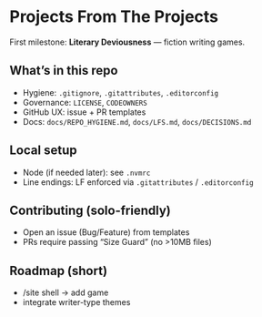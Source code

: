 # Projects From The Projects
First milestone: **Literary Deviousness** — fiction writing games.

## What’s in this repo
- Hygiene: `.gitignore`, `.gitattributes`, `.editorconfig`
- Governance: `LICENSE`, `CODEOWNERS`
- GitHub UX: issue + PR templates
- Docs: `docs/REPO_HYGIENE.md`, `docs/LFS.md`, `docs/DECISIONS.md`

## Local setup
- Node (if needed later): see `.nvmrc`
- Line endings: LF enforced via `.gitattributes` / `.editorconfig`

## Contributing (solo-friendly)
- Open an issue (Bug/Feature) from templates
- PRs require passing “Size Guard” (no >10MB files)

## Roadmap (short)
- /site shell → add game
- integrate writer-type themes
